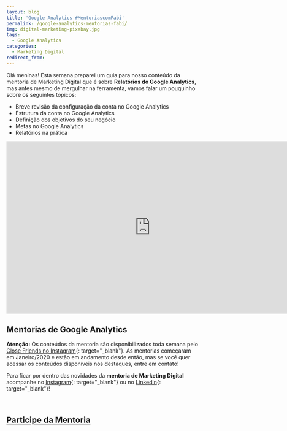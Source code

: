 ```yaml
---
layout: blog
title: 'Google Analytics #MentoriascomFabi'
permalink: /google-analytics-mentorias-fabi/
img: digital-marketing-pixabay.jpg
tags:
  - Google Analytics
categories:
  - Marketing Digital
redirect_from:
---
```


Ol&aacute; meninas\! Esta semana preparei um guia para nosso conte&uacute;do da mentoria de Marketing Digital que &eacute; sobre **Relat&oacute;rios do Google Analytics**, mas antes mesmo de mergulhar na ferramenta, vamos falar um pouquinho sobre os seguintes t&oacute;picos:

* Breve revis&atilde;o da configura&ccedil;&atilde;o da conta no Google Analytics
* Estrutura da conta no Google Analytics
* Defini&ccedil;&atilde;o dos objetivos do seu neg&oacute;cio
* Metas no Google Analytics
* Relat&oacute;rios na pr&aacute;tica

<iframe src="https://docs.google.com/presentation/d/e/2PACX-1vTKY9oaqksPeUrw9uDV7ZS--TJkXLGx1L7rAoZWr3RgY-LDjeF--9QeeuEnjtTaEjg4uujQzTg2KGMp/embed?start=false&amp;loop=false&amp;delayms=3000" frameborder="0" width="750" height="450" allowfullscreen="true" mozallowfullscreen="true" webkitallowfullscreen="true"></iframe>

## Mentorias de Google Analytics&nbsp;

**Aten&ccedil;&atilde;o:** Os conte&uacute;dos da mentoria s&atilde;o disponibilizados toda semana pelo [Close Friends no Instagram](https://www.instagram.com/fabiolafaria_/){: target="_blank"}. As mentorias come&ccedil;aram em Janeiro/2020 e est&atilde;o em andamento desde ent&atilde;o, mas se voc&ecirc; quer acessar os conte&uacute;dos dispon&iacute;veis nos destaques, entre em contato\!&nbsp;

Para ficar por dentro das novidades da **mentoria de Marketing Digital** acompanhe no [Instagram](https://www.instagram.com/fabiolafaria_/){: target="_blank"} ou no [Linkedin](https://www.linkedin.com/in/fabiolafaria/){: target="_blank"}\!

&nbsp;

<bold></bold>

<div class="mw6 center tc contactbox"><h2><a class="no-underline tcblack" target="_blank" href="https://www.instagram.com/fabiolafaria_/">Participe da Mentoria</a></h2></div>

&nbsp;

&nbsp;

&nbsp;